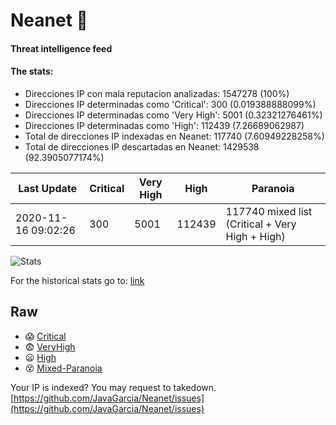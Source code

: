 # Neanet :hocho:
#### Threat intelligence feed
#### The stats:

- Direcciones IP con mala reputacion analizadas: 1547278 (100%)
- Direcciones IP determinadas como 'Critical':  300 (0.019388888099%)
- Direcciones IP determinadas como 'Very High':  5001 (0.32321276461%)
- Direcciones IP determinadas como 'High':  112439 (7.26689062987)
- Total de direcciones IP indexadas en Neanet:  117740 (7.60949228258%)
- Total de direcciones IP descartadas en Neanet:  1429538 (92.3905077174%)

| Last Update | Critical | Very High | High | Paranoia |
| --- | --- | --- | --- | --- |
| 2020-11-16 09:02:26 | 300 | 5001 | 112439 | 117740 mixed list (Critical + Very High + High)|

![Stats](https://docs.google.com/spreadsheets/d/e/2PACX-1vSnaNMIXVabIpDJjufMlzH7poXnshF3mgd8Is1g9ytUEzVsP5my4Trn8f-xkoLLQ38xpL3HtmUexLo6/pubchart?oid=501124687&format=image)

For the historical stats go to: [link](/stats.csv)
## Raw
- :scream: [Critical](https://raw.githubusercontent.com/JavaGarcia/Neanet/master/blacklists/neanet_critical.txt)
- :fearful: [VeryHigh](https://raw.githubusercontent.com/JavaGarcia/Neanet/master/blacklists/neanet_veryHigh.txtt)
- :frowning: [High](https://raw.githubusercontent.com/JavaGarcia/Neanet/master/blacklists/neanet_high.txt)
- :dizzy_face: [Mixed-Paranoia](https://raw.githubusercontent.com/JavaGarcia/Neanet/master/blacklists/neanet_all.txt)


Your IP is indexed? You may request to takedown. [https://github.com/JavaGarcia/Neanet/issues](https://github.com/JavaGarcia/Neanet/issues)





































































































































































































































































































































































































































































































































































































































































































































































































































































































































































































































































































































































































































































































































































































































































































































































































































































































































































































































































































































































































































































































































































































































































